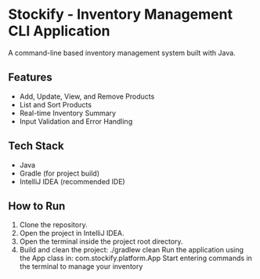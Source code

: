 # Stockify - Inventory Management CLI Application
A command-line based inventory management system built with Java.
## Features
-	Add, Update, View, and Remove Products
-	List and Sort Products
-	Real-time Inventory Summary
-	Input Validation and Error Handling
## Tech Stack
-	Java
-	Gradle (for project build)
-	IntelliJ IDEA (recommended IDE)
## How to Run
1.	Clone the repository.
2.	Open the project in IntelliJ IDEA.
3.	Open the terminal inside the project root directory.
4.	Build and clean the project:
./gradlew clean
Run the application using the App class in:
com.stockify.platform.App
Start entering commands in the terminal to manage your inventory
